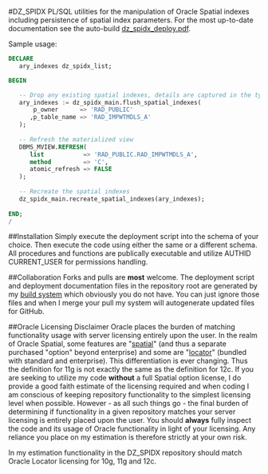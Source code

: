 #DZ_SPIDX
PL/SQL utilities for the manipulation of Oracle Spatial indexes including persistence of spatial index parameters.
For the most up-to-date documentation see the auto-build  [dz_spidx_deploy.pdf](https://github.com/pauldzy/DZ_SPIDX/blob/master/dz_spidx_deploy.pdf).

Sample usage:
``` sql
DECLARE
   ary_indexes dz_spidx_list;

BEGIN

   -- Drop any existing spatial indexes, details are captured in the type object
   ary_indexes := dz_spidx_main.flush_spatial_indexes(
       p_owner      => 'RAD_PUBLIC'
      ,p_table_name => 'RAD_IMPWTMDLS_A'
   );
   
   -- Refresh the materialized view
   DBMS_MVIEW.REFRESH(
      list           => 'RAD_PUBLIC.RAD_IMPWTMDLS_A',
      method         => 'C',
      atomic_refresh => FALSE
   );
   
   -- Recreate the spatial indexes
   dz_spidx_main.recreate_spatial_indexes(ary_indexes);
   
END;
/
```

##Installation
Simply execute the deployment script into the schema of your choice.  Then execute the code using either the same or a different schema.  All procedures and functions are publically executable and utilize AUTHID CURRENT_USER for permissions handling.

##Collaboration
Forks and pulls are **most** welcome.  The deployment script and deployment documentation files in the repository root are generated by my [build system](https://github.com/pauldzy/Speculative_PLSQL_CI) which obviously you do not have.  You can just ignore those files and when I merge your pull my system will autogenerate updated files for GitHub.

##Oracle Licensing Disclaimer
Oracle places the burden of matching functionality usage with server licensing entirely upon the user.  In the realm of Oracle Spatial, some features are "[spatial](http://download.oracle.com/otndocs/products/spatial/pdf/12c/oraspatitalandgraph_12_fo.pdf)" (and thus a separate purchased "option" beyond enterprise) and some are "[locator](http://download.oracle.com/otndocs/products/spatial/pdf/12c/oraspatialfeatures_12c_fo_locator.pdf)" (bundled with standard and enterprise).  This differentiation is ever changing.  Thus the definition for 11g is not exactly the same as the definition for 12c.  If you are seeking to utilize my code **without** a full Spatial option license, I do provide a good faith estimate of the licensing required and when coding I am conscious of keeping repository functionality to the simplest licensing level when possible.  However - as all such things go - the final burden of determining if functionality in a given repository matches your server licensing is entirely placed upon the user.  You should **always** fully inspect the code and its usage of Oracle functionality in light of your licensing.  Any reliance you place on my estimation is therefore strictly at your own risk.

In my estimation functionality in the DZ_SPIDX repository should match Oracle Locator licensing for 10g, 11g and 12c.
